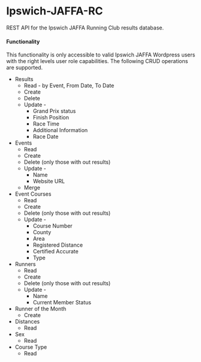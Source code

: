 # Ipswich-JAFFA-RC

REST API for the Ipswich JAFFA Running Club results database.

 #### Functionality
This functionality is only accessible to valid Ipswich JAFFA Wordpress users with the right levels user role capabilities. The following CRUD operations are supported.

  * Results
    * Read - by Event, From Date, To Date
    * Create
    * Delete
	* Update -
	  * Grand Prix status
	  * Finish Position
	  * Race Time
	  * Additional Information
	  * Race Date	
  * Events
    * Read
    * Create
    * Delete (only those with out results)
	* Update -
	  * Name
	  * Website URL	  
	* Merge
  * Event Courses
    * Read
    * Create
    * Delete (only those with out results)
	* Update -
	  * Course Number
	  * County
      * Area
      * Registered Distance	  
	  * Certified Accurate
	  * Type
  * Runners
    * Read
    * Create
    * Delete (only those with out results)
	* Update -
	  * Name
	  * Current Member Status  	
  * Runner of the Month   
    * Create 
  * Distances
    * Read 
  * Sex
    * Read 
  * Course Type
    * Read 
